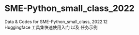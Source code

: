 # SME-Python_small_class_2022
Data & Codes for SME-Python_small_class, 2022.12  
Huggingface 工具集快速使用入门 以及 任务示例
